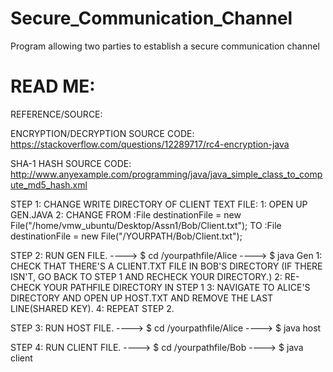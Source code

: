 # Secure_Communication_Channel
Program allowing two parties to establish a secure communication channel

READ ME:
=========================================================================================================
REFERENCE/SOURCE:

ENCRYPTION/DECRYPTION SOURCE CODE: https://stackoverflow.com/questions/12289717/rc4-encryption-java

SHA-1 HASH SOURCE CODE:
http://www.anyexample.com/programming/java/java_simple_class_to_compute_md5_hash.xml


STEP 1: 
CHANGE WRITE DIRECTORY OF CLIENT TEXT FILE:
1: OPEN UP GEN.JAVA
2: CHANGE FROM :File destinationFile = new File("/home/vmw_ubuntu/Desktop/Assn1/Bob/Client.txt");
   TO	       :File destinationFile = new File("/YOURPATH/Bob/Client.txt");



STEP 2:
RUN GEN FILE.
----> $ cd /yourpathfile/Alice
----> $ java Gen
1: CHECK THAT THERE'S A CLIENT.TXT FILE IN BOB'S DIRECTORY (IF THERE ISN'T, GO BACK TO STEP 1 AND RECHECK YOUR DIRECTORY.)
2: RE-CHECK YOUR PATHFILE DIRECTORY IN STEP 1
3: NAVIGATE TO ALICE'S DIRECTORY AND OPEN UP HOST.TXT AND REMOVE THE LAST LINE(SHARED KEY).
4: REPEAT STEP 2.

STEP 3:
RUN HOST FILE.
----> $ cd /yourpathfile/Alice
----> $ java host

STEP 4:
RUN CLIENT FILE.
----> $ cd /yourpathfile/Bob
----> $ java client

